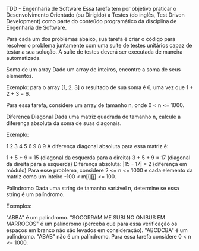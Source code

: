 TDD - Engenharia de Software
Essa tarefa tem por objetivo praticar o Desenvolvimento Orientado (ou Dirigido) a Testes (do inglês, Test Driven Development) como parte do conteúdo programático da disciplina de Engenharia de Software.

Para cada um dos problemas abaixo, sua tarefa é criar o código para resolver o problema juntamente com uma suíte de testes unitários capaz de testar a sua solução. A suíte de testes deverá ser executada de maneira automatizada.


Soma de um array
Dado um array de inteiros, encontre a soma de seus elementos.

Exemplo: para o array [1, 2, 3] o resultado de sua soma é 6, uma vez que 1 + 2 + 3 = 6.

Para essa tarefa, considere um array de tamanho n, onde 0 < n <= 1000.

Diferença Diagonal
Dada uma matriz quadrada de tamanho n, calcule a diferença absoluta da soma de suas diagonais.

Exemplo:

1 2 3
4 5 6
9 8 9
A diferença diagonal absoluta para essa matriz é:

1 + 5 + 9 = 15 (diagonal da esquerda para a direita)
3 + 5 + 9 = 17 (diagonal da direita para a esquerda)
Diferença absoluta: |15 - 17| = 2 (diferença em módulo)
Para esse problema, considere 2 <= n <= 1000 e cada elemento da matriz como um inteiro -100 < m[i][j] <= 100.

Palíndromo
Dada uma string de tamanho variável n, determine se essa string é um palíndromo.

Exemplos:

"ABBA" é um palíndromo.
"SOCORRAM ME SUBI NO ONIBUS EM MARROCOS" é um palíndromo (perceba que para essa verificação os espaços em branco não são levados em consideração).
"ABCDCBA" é um palíndromo.
"ABAB" não é um palíndromo.
Para essa tarefa considere 0 < n <= 1000.
